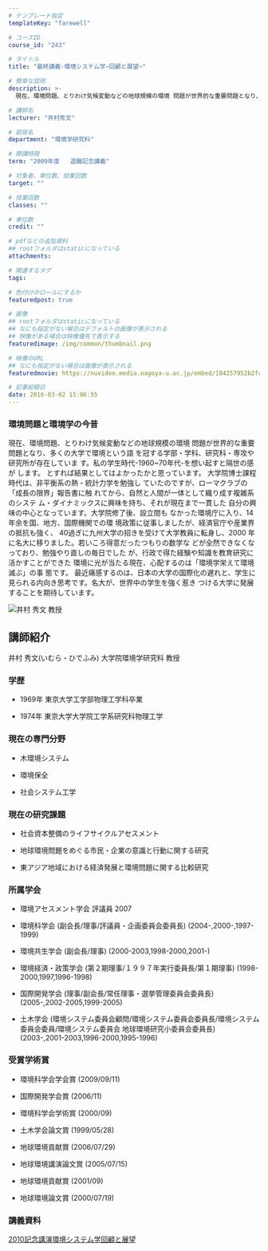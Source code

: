 ```yaml
---
# テンプレート指定
templateKey: "farewell"

# コースID
course_id: "243"

# タイトル
title: "最終講義-環境システム学−回顧と展望−"

# 簡単な説明
description: >-
  現在、環境問題、とりわけ気候変動などの地球規模の環境 問題が世界的な重要問題となり、多くの大学で環境という語 を冠する学部・学科、研究科・専攻や研究所が存在していま す。私の学生時代-1960...

# 講師名
lecturer: "井村秀文"

# 部局名
department: "環境学研究科"

# 開講時限
term: "2009年度	退職記念講義"

# 対象者、単位数、授業回数
target: ""

# 授業回数
classes: ""

# 単位数
credit: ""

# pdfなどの追加資料
## rootフォルダはstaticになっている
attachments: 

# 関連するタグ
tags:

# 色付けのロールにするか
featuredpost: true

# 画像
## rootフォルダはstaticになっている
## なにも指定がない場合はデフォルトの画像が表示される
## 映像がある場合は映像優先で表示する
featuredimage: /img/common/thumbnail.png

# 映像のURL
## なにも指定がない場合は画像が表示される
featuredmovie: https://nuvideo.media.nagoya-u.ac.jp/embed/184257952b2fc6d8759f1999d6da1fbfab3dc374

# 記事投稿日
date: 2016-03-02 15:06:55
---
```


### 環境問題と環境学の今昔


現在、環境問題、とりわけ気候変動などの地球規模の環境 問題が世界的な重要問題となり、多くの大学で環境という語 を冠する学部・学科、研究科・専攻や研究所が存在していま す。私の学生時代-1960~70年代-を想い起すと隔世の感が します。 とすれば結果としてはよかったかと思っています。 大学院博士課程時代は、非平衡系の熱・統計力学を勉強し ていたのですが、ローマクラブの「成長の限界」報告書に触 れてから、自然と人間が一体として織り成す複雑系のシステ ム・ダイナミックスに興味を持ち、それが現在まで一貫した 自分の興味の中心となっています。大学院修了後、設立間も なかった環境庁に入り、14年余を国、地方、国際機関での環 境政策に従事しましたが、経済官庁や産業界の抵抗も強く、
40過ぎに九州大学の招きを受けて大学教員に転身し、2000 年に名大に移りました。若いころ得意だったつもりの数学な どが全然できなくなっており、勉強やり直しの毎日でした が、行政で得た経験や知識を教育研究に活かすことができた 環境に光が当たる現在、心配するのは「環境学栄えて環境滅ぶ」の事 態です。
最近痛感するのは、日本の大学の国際化の遅れと、学生に 見られる内向き思考です。名大が、世界中の学生を強く惹き つける大学に発展することを期待しています。


![井村 秀文 教授](/files/243/imura.png) 

## 講師紹介


井村 秀文(いむら・ひでふみ) 大学院環境学研究科 教授


### 学歴



* 1969年 東京大学工学部物理工学科卒業

* 1974年 東京大学大学院工学系研究科物理工学


### 現在の専門分野



* 木環境システム

* 環境保全

* 社会システム工学


### 現在の研究課題



* 社会資本整備のライフサイクルアセスメント

* 地球環境問題をめぐる市民・企業の意識と行動に関する研究

* 東アジア地域における経済発展と環境問題に関する比較研究


### 所属学会



* 環境アセスメント学会 評議員 2007

* 環境科学会 (副会長/理事/評議員・企画委員会委員長) (2004-,2000-,1997-1999)

* 環境共生学会 (副会長/理事) (2000-2003,1998-2000,2001-)

* 環境経済・政策学会 (第２期理事/１９９７年実行委員長/第１期理事) (1998-2000,1997,1996-1998)

* 国際開発学会 (理事/副会長/常任理事・選挙管理委員会委員長) (2005-,2002-2005,1999-2005)

* 土木学会 (環境システム委員会顧問/環境システム委員会委員長/環境システム委員会委員/環境システム委員会 地球環境研究小委員会委員長) (2003-,2001-2003,1996-2000,1995-1996)


### 受賞学術賞



* 環境科学会学会賞 (2009/09/11)

* 国際開発学会賞 (2006/11)

* 環境科学会学術賞 (2000/09)

* 土木学会論文賞 (1999/05/28)


* 地球環境貢献賞 (2006/07/29)

* 地球環境講演論文賞 (2005/07/15)


* 地球環境貢献賞 (2001/09)

* 地球環境論文賞 (2000/07/19)


### 講義資料


[2010記念講演環境システム学回顧と展望](/files/243/resource.pptx) 
